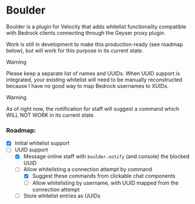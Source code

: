 # Boulder

Boulder is a plugin for Velocity that adds whitelist functionality compatible with Bedrock clients connecting through the Geyser proxy plugin.

Work is still in development to make this production-ready (see roadmap below), but will work for this purpose in its current state. 

> [!WARNING]  
> Please keep a separate list of names and UUIDs. When UUID support is integrated, your existing whitelist will need to be manually reconstructed because I have no good way to map Bedrock usernames to XUIDs. 

> [!WARNING]
> As of right now, the notification for staff will suggest a command which WILL NOT WORK in its current state.

### Roadmap:
- [x] Initial whitelist support
- [ ] UUID support
  - [x] Message online staff with `boulder.notify` (and console) the blocked UUID
  - [ ] Allow whitelisting a connection attempt by command
    - [x] Suggest these commands from clickable chat components
    - [ ] Allow whitelisting by username, with UUID mapped from the connection attempt
  - [ ] Store whitelist entries as UUIDs